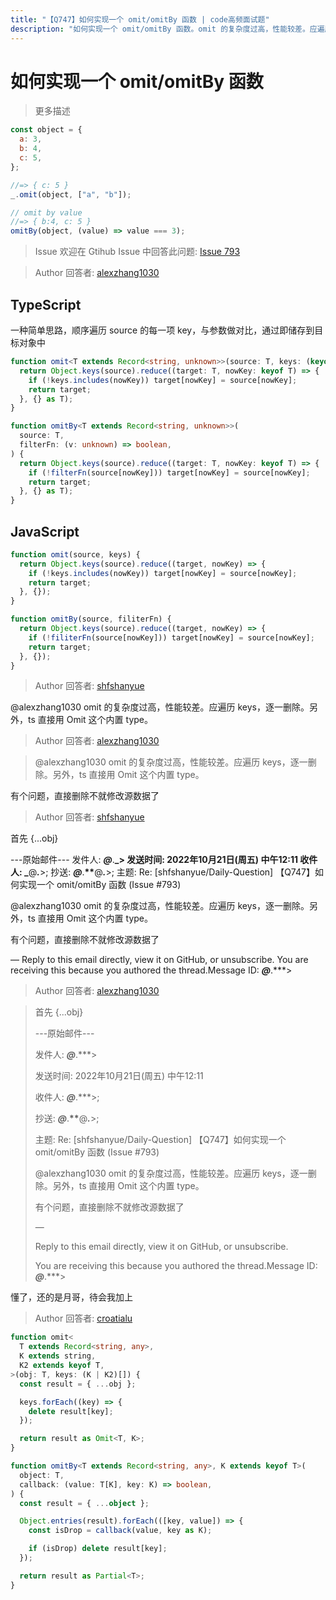 ```yaml
---
title: "【Q747】如何实现一个 omit/omitBy 函数 | code高频面试题"
description: "如何实现一个 omit/omitBy 函数。omit 的复杂度过高，性能较差。应遍历 keys，逐一删除。另外，ts 直接用 Omit 这个内置 type。  字节跳动面试题、阿里腾讯面试题、美团小米面试题。"
---
```


# 如何实现一个 omit/omitBy 函数

> 更多描述

```js
const object = {
  a: 3,
  b: 4,
  c: 5,
};

//=> { c: 5 }
_.omit(object, ["a", "b"]);

// omit by value
//=> { b:4, c: 5 }
omitBy(object, (value) => value === 3);
```

> Issue
> 欢迎在 Gtihub Issue 中回答此问题: [Issue 793](https://github.com/shfshanyue/Daily-Question/issues/793)

> Author
> 回答者: [alexzhang1030](https://github.com/alexzhang1030)

## TypeScript

一种简单思路，顺序遍历 source 的每一项 key，与参数做对比，通过即储存到目标对象中

```ts
function omit<T extends Record<string, unknown>>(source: T, keys: (keyof T)[]) {
  return Object.keys(source).reduce((target: T, nowKey: keyof T) => {
    if (!keys.includes(nowKey)) target[nowKey] = source[nowKey];
    return target;
  }, {} as T);
}

function omitBy<T extends Record<string, unknown>>(
  source: T,
  filterFn: (v: unknown) => boolean,
) {
  return Object.keys(source).reduce((target: T, nowKey: keyof T) => {
    if (!filterFn(source[nowKey])) target[nowKey] = source[nowKey];
    return target;
  }, {} as T);
}
```

## JavaScript

```javascript
function omit(source, keys) {
  return Object.keys(source).reduce((target, nowKey) => {
    if (!keys.includes(nowKey)) target[nowKey] = source[nowKey];
    return target;
  }, {});
}

function omitBy(source, filiterFn) {
  return Object.keys(source).reduce((target, nowKey) => {
    if (!filiterFn(source[nowKey])) target[nowKey] = source[nowKey];
    return target;
  }, {});
}
```

> Author
> 回答者: [shfshanyue](https://github.com/shfshanyue)

@alexzhang1030 omit 的复杂度过高，性能较差。应遍历 keys，逐一删除。另外，ts 直接用 Omit 这个内置 type。

> Author
> 回答者: [alexzhang1030](https://github.com/alexzhang1030)

> @alexzhang1030 omit 的复杂度过高，性能较差。应遍历 keys，逐一删除。另外，ts 直接用 Omit 这个内置 type。

有个问题，直接删除不就修改源数据了

> Author
> 回答者: [shfshanyue](https://github.com/shfshanyue)

首先 {...obj}

---原始邮件---
发件人: **_@_**.**_&gt;
发送时间: 2022年10月21日(周五) 中午12:11
收件人: _**@**_._**&gt;;
抄送: **_@_**.**\*\***@**_._**&gt;;
主题: Re: [shfshanyue/Daily-Question] 【Q747】如何实现一个 omit/omitBy 函数 (Issue #793)

@alexzhang1030 omit 的复杂度过高，性能较差。应遍历 keys，逐一删除。另外，ts 直接用 Omit 这个内置 type。

有个问题，直接删除不就修改源数据了

—
Reply to this email directly, view it on GitHub, or unsubscribe.
You are receiving this because you authored the thread.Message ID: **_@_**.\*\*\*&gt;

> Author
> 回答者: [alexzhang1030](https://github.com/alexzhang1030)

> 首先 {...obj}
>
> ---原始邮件---
>
> 发件人: **_@_**.\*\*\*&gt;
>
> 发送时间: 2022年10月21日(周五) 中午12:11
>
> 收件人: **_@_**.\*\*\*&gt;;
>
> 抄送: **_@_**.**\*\***@**_._**&gt;;
>
> 主题: Re: [shfshanyue/Daily-Question] 【Q747】如何实现一个 omit/omitBy 函数 (Issue #793)
>
> @alexzhang1030 omit 的复杂度过高，性能较差。应遍历 keys，逐一删除。另外，ts 直接用 Omit 这个内置 type。
>
> 有个问题，直接删除不就修改源数据了
>
> —
>
> Reply to this email directly, view it on GitHub, or unsubscribe.
>
> You are receiving this because you authored the thread.Message ID: **_@_**.\*\*\*&gt;

懂了，还的是月哥，待会我加上

> Author
> 回答者: [croatialu](https://github.com/croatialu)

```ts
function omit<
  T extends Record<string, any>,
  K extends string,
  K2 extends keyof T,
>(obj: T, keys: (K | K2)[]) {
  const result = { ...obj };

  keys.forEach((key) => {
    delete result[key];
  });

  return result as Omit<T, K>;
}

function omitBy<T extends Record<string, any>, K extends keyof T>(
  object: T,
  callback: (value: T[K], key: K) => boolean,
) {
  const result = { ...object };

  Object.entries(result).forEach(([key, value]) => {
    const isDrop = callback(value, key as K);

    if (isDrop) delete result[key];
  });

  return result as Partial<T>;
}
```

